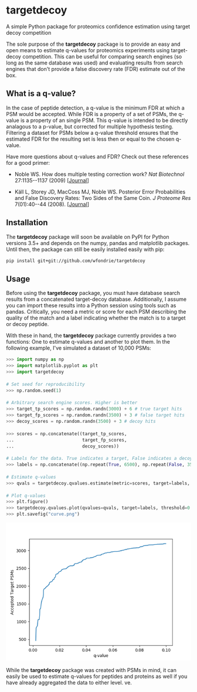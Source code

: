 # targetdecoy
A simple Python package for proteomics confidence estimation using target decoy competition

The sole purpose of the **targetdecoy** package is to provide an easy and open means to estimate q-values for proteomics experiments using target-decoy competition. This can be useful for comparing search engines (so long as the same database was used) and evaluating results from search engines that don't provide a false discovery rate (FDR) estimate out of the box. 

## What is a q-value?
In the case of peptide detection, a q-value is the minimum FDR at which a PSM would be accepted. While FDR is a property of a set of PSMs, the q-value is a property of an single PSM. This q-value is intended to be directly analagous to a p-value, but corrected for multiple hypothesis testing. Filtering a dataset for PSMs below a q-value threshold ensures that the estimated FDR for the resulting set is less then or equal to the chosen q-value.  

Have more questions about q-values and FDR? Check out these references for a good primer:

+ Noble WS. How does multiple testing correction work? *Nat Biotechnol* 27:1135--1137 (2009) [[Journal](https://www.nature.com/articles/nbt1209-1135)]  

+ Käll L, Storey JD, MacCoss MJ, Noble WS. Posterior Error Probabilities and False Discovery Rates: Two Sides of the Same Coin. *J Proteome Res* 7(01):40--44 (2008). [[Journal](https://pubs.acs.org/doi/10.1021/pr700739d)]

## Installation
The **targetdecoy** package will soon be available on PyPI for Python versions 3.5+ and depends on the numpy, pandas and matplotlib packages. Until then, the package can still be easily installed easily with pip:

```bash
pip install git+git://github.com/wfondrie/targetdecoy
```

## Usage
Before using the **targetdecoy** package, you must have database search results from a concatenated target-decoy database. Additionally, I assume you can import these results into a Python session using tools such as pandas. Critically, you need a metric or score for each PSM describing the quality of the match and a label indicating whether the match is to a target or decoy peptide. 

With these in hand, the **targetdecoy** package currently provides a two functions: One to estimate q-values and another to plot them. In the following example, I've simulated a dataset of 10,000 PSMs:

```Python
>>> import numpy as np
>>> import matplotlib.pyplot as plt
>>> import targetdecoy

# Set seed for reproducibility
>>> np.random.seed(1)

# Arbitrary search engine scores. Higher is better
>>> target_tp_scores = np.random.randn(3000) + 6 # true target hits
>>> target_fp_scores = np.random.randn(3500) + 3 # false target hits
>>> decoy_scores = np.random.randn(3500) + 3 # decoy hits

>>> scores = np.concatenate((target_tp_scores,
...                          target_fp_scores,
...                          decoy_scores))

# Labels for the data. True indicates a target, False indicates a decoy.
>>> labels = np.concatenate((np.repeat(True, 6500), np.repeat(False, 3500)))

# Estimate q-values
>>> qvals = targetdecoy.qvalues.estimate(metric=scores, target=labels, desc=True)

# Plot q-values
>>> plt.figure()
>>> targetdecoy.qvalues.plot(qvalues=qvals, target=labels, threshold=0.1)
>>> plt.savefig("curve.png")
```

![](curve.png)

While the **targetdecoy** package was created with PSMs in mind, it can easily be used to estimate q-values for peptides and proteins as well if you have already aggregated the data to either level.
ve.
